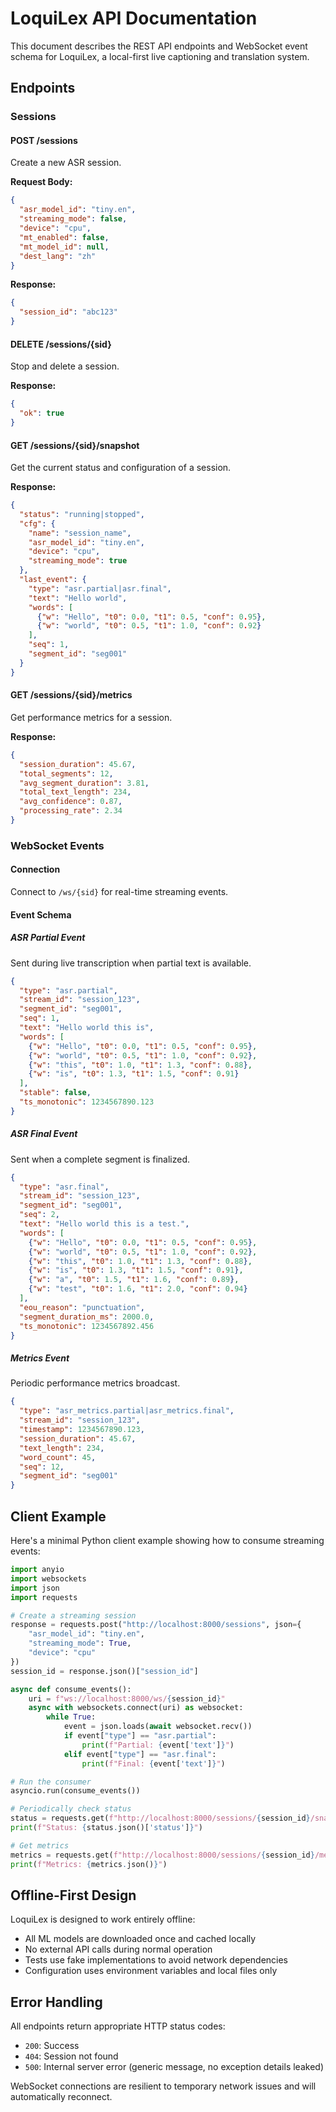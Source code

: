 # LoquiLex API Documentation

This document describes the REST API endpoints and WebSocket event schema for LoquiLex, a local-first live captioning and translation system.

## Endpoints

### Sessions

#### POST /sessions
Create a new ASR session.

**Request Body:**
```json
{
  "asr_model_id": "tiny.en",
  "streaming_mode": false,
  "device": "cpu",
  "mt_enabled": false,
  "mt_model_id": null,
  "dest_lang": "zh"
}
```

**Response:**
```json
{
  "session_id": "abc123"
}
```

#### DELETE /sessions/{sid}
Stop and delete a session.

**Response:**
```json
{
  "ok": true
}
```

#### GET /sessions/{sid}/snapshot
Get the current status and configuration of a session.

**Response:**
```json
{
  "status": "running|stopped",
  "cfg": {
    "name": "session_name",
    "asr_model_id": "tiny.en",
    "device": "cpu",
    "streaming_mode": true
  },
  "last_event": {
    "type": "asr.partial|asr.final",
    "text": "Hello world",
    "words": [
      {"w": "Hello", "t0": 0.0, "t1": 0.5, "conf": 0.95},
      {"w": "world", "t0": 0.5, "t1": 1.0, "conf": 0.92}
    ],
    "seq": 1,
    "segment_id": "seg001"
  }
}
```

#### GET /sessions/{sid}/metrics
Get performance metrics for a session.

**Response:**
```json
{
  "session_duration": 45.67,
  "total_segments": 12,
  "avg_segment_duration": 3.81,
  "total_text_length": 234,
  "avg_confidence": 0.87,
  "processing_rate": 2.34
}
```

### WebSocket Events

#### Connection
Connect to `/ws/{sid}` for real-time streaming events.

#### Event Schema

##### ASR Partial Event
Sent during live transcription when partial text is available.

```json
{
  "type": "asr.partial",
  "stream_id": "session_123",
  "segment_id": "seg001",
  "seq": 1,
  "text": "Hello world this is",
  "words": [
    {"w": "Hello", "t0": 0.0, "t1": 0.5, "conf": 0.95},
    {"w": "world", "t0": 0.5, "t1": 1.0, "conf": 0.92},
    {"w": "this", "t0": 1.0, "t1": 1.3, "conf": 0.88},
    {"w": "is", "t0": 1.3, "t1": 1.5, "conf": 0.91}
  ],
  "stable": false,
  "ts_monotonic": 1234567890.123
}
```

##### ASR Final Event
Sent when a complete segment is finalized.

```json
{
  "type": "asr.final",
  "stream_id": "session_123",
  "segment_id": "seg001",
  "seq": 2,
  "text": "Hello world this is a test.",
  "words": [
    {"w": "Hello", "t0": 0.0, "t1": 0.5, "conf": 0.95},
    {"w": "world", "t0": 0.5, "t1": 1.0, "conf": 0.92},
    {"w": "this", "t0": 1.0, "t1": 1.3, "conf": 0.88},
    {"w": "is", "t0": 1.3, "t1": 1.5, "conf": 0.91},
    {"w": "a", "t0": 1.5, "t1": 1.6, "conf": 0.89},
    {"w": "test", "t0": 1.6, "t1": 2.0, "conf": 0.94}
  ],
  "eou_reason": "punctuation",
  "segment_duration_ms": 2000.0,
  "ts_monotonic": 1234567892.456
}
```

##### Metrics Event
Periodic performance metrics broadcast.

```json
{
  "type": "asr_metrics.partial|asr_metrics.final",
  "stream_id": "session_123",
  "timestamp": 1234567890.123,
  "session_duration": 45.67,
  "text_length": 234,
  "word_count": 45,
  "seq": 12,
  "segment_id": "seg001"
}
```

## Client Example

Here's a minimal Python client example showing how to consume streaming events:

```python
import anyio
import websockets
import json
import requests

# Create a streaming session
response = requests.post("http://localhost:8000/sessions", json={
    "asr_model_id": "tiny.en",
    "streaming_mode": True,
    "device": "cpu"
})
session_id = response.json()["session_id"]

async def consume_events():
    uri = f"ws://localhost:8000/ws/{session_id}"
    async with websockets.connect(uri) as websocket:
        while True:
            event = json.loads(await websocket.recv())
            if event["type"] == "asr.partial":
                print(f"Partial: {event['text']}")
            elif event["type"] == "asr.final":
                print(f"Final: {event['text']}")

# Run the consumer
asyncio.run(consume_events())

# Periodically check status
status = requests.get(f"http://localhost:8000/sessions/{session_id}/snapshot")
print(f"Status: {status.json()['status']}")

# Get metrics
metrics = requests.get(f"http://localhost:8000/sessions/{session_id}/metrics")
print(f"Metrics: {metrics.json()}")
```

## Offline-First Design

LoquiLex is designed to work entirely offline:
- All ML models are downloaded once and cached locally
- No external API calls during normal operation
- Tests use fake implementations to avoid network dependencies
- Configuration uses environment variables and local files only

## Error Handling

All endpoints return appropriate HTTP status codes:
- `200`: Success
- `404`: Session not found
- `500`: Internal server error (generic message, no exception details leaked)

WebSocket connections are resilient to temporary network issues and will automatically reconnect.